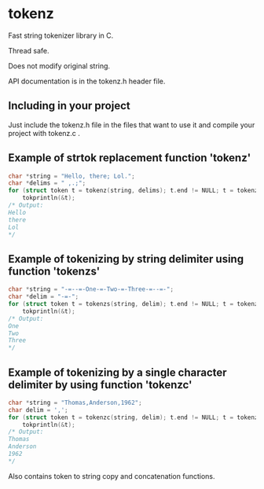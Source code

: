 tokenz
======

Fast string tokenizer library in C.

Thread safe.

Does not modify original string.

API documentation is in the tokenz.h header file.

Including in your project
-------------------------
Just include the tokenz.h file in the files that want to use it and compile your project with tokenz.c .

Example of strtok replacement function 'tokenz'
-----------------------------------------------
```c
char *string = "Hello, there; Lol.";
char *delims = " ,.;";
for (struct token t = tokenz(string, delims); t.end != NULL; t = tokenz(t.end, delims))
    tokprintln(&t);
/* Output:
Hello
there
Lol
*/
```

Example of tokenizing by string delimiter using function 'tokenzs'
------------------------------------------------------------------
```c
char *string = "-=--=-One-=-Two-=-Three-=--=-";
char *delim = "-=-";
for (struct token t = tokenzs(string, delim); t.end != NULL; t = tokenzs(t.end, delim))
    tokprintln(&t);
/* Output:
One
Two
Three
*/
```

Example of tokenizing by a single character delimiter by using function 'tokenzc'
---------------------------------------------------------------------------------
```c
char *string = "Thomas,Anderson,1962";
char delim = ',';
for (struct token t = tokenzc(string, delim); t.end != NULL; t = tokenzc(t.end, delim))
    tokprintln(&t);
/* Output:
Thomas
Anderson
1962
*/
```

Also contains token to string copy and concatenation functions.
